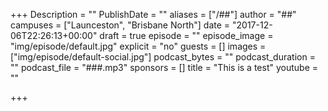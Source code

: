 +++
Description = ""
PublishDate = ""
aliases = ["/##"]
author = "##"
campuses = ["Launceston", "Brisbane North"]
date = "2017-12-06T22:26:13+00:00"
draft = true
episode = ""
episode_image = "img/episode/default.jpg"
explicit = "no"
guests = []
images = ["img/episode/default-social.jpg"]
podcast_bytes = ""
podcast_duration = ""
podcast_file = "###.mp3"
sponsors = []
title = "This is a test"
youtube = ""

+++
